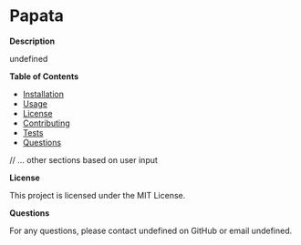 # Papata

**Description**

undefined

**Table of Contents**

- [Installation](#installation)
- [Usage](#usage)
- [License](#license)
- [Contributing](#contributing)
- [Tests](#tests)
- [Questions](#questions)

// ... other sections based on user input

**License**

This project is licensed under the MIT License.

**Questions**

For any questions, please contact undefined on GitHub or email undefined.